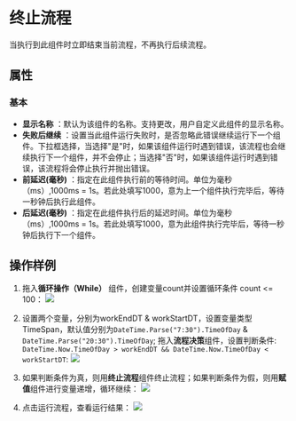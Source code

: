 # 终止流程
当执行到此组件时立即结束当前流程，不再执行后续流程。


## 属性
### 基本
- **显示名称** ：默认为该组件的名称。支持更改，用户自定义此组件的显示名称。
- **失败后继续** ：设置当此组件运行失败时，是否忽略此错误继续运行下一个组件。下拉框选择，当选择"是"时，如果该组件运行时遇到错误，该流程也会继续执行下一个组件，并不会停止；当选择"否"时，如果该组件运行时遇到错误，该流程将会停止执行并抛出错误。
- **前延迟(毫秒)** ：指定在此组件执行前的等待时间。单位为毫秒（ms）,1000ms = 1s。若此处填写1000，意为上一个组件执行完毕后，等待一秒钟后执行此组件。
- **后延迟(毫秒)** ：指定在此组件执行后的延迟时间。单位为毫秒（ms）,1000ms = 1s。若此处填写1000，意为此组件执行完毕后，等待一秒钟后执行下一个组件。

## 操作样例
1. 拖入**循环操作（While）** 组件，创建变量count并设置循环条件 count <= 100：
![](https://docimages.blob.core.chinacloudapi.cn/images/Activities/Abort-1.png)

2. 设置两个变量，分别为workEndDT & workStartDT，设置变量类型TimeSpan，默认值分别为`DateTime.Parse("7:30").TimeOfDay` & `DateTime.Parse("20:30").TimeOfDay`; 拖入**流程决策**组件，设置判断条件: `DateTime.Now.TimeOfDay > workEndDT && DateTime.Now.TimeOfDay < workStartDT`:
![](https://docimages.blob.core.chinacloudapi.cn/images/Activities/Abort-2.png)

3. 如果判断条件为真，则用**终止流程**组件终止流程；如果判断条件为假，则用**赋值**组件进行变量递增，循环继续：
![](https://docimages.blob.core.chinacloudapi.cn/images/Activities/Abort-3.png)

4. 点击运行流程，查看运行结果：
![](https://docimages.blob.core.chinacloudapi.cn/images/Activities/Abort-4.png)
